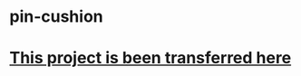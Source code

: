 # pin-cushion

# [This project is been transferred here](https://github.com/p4535992/foundryvtt-pin-cushion)
